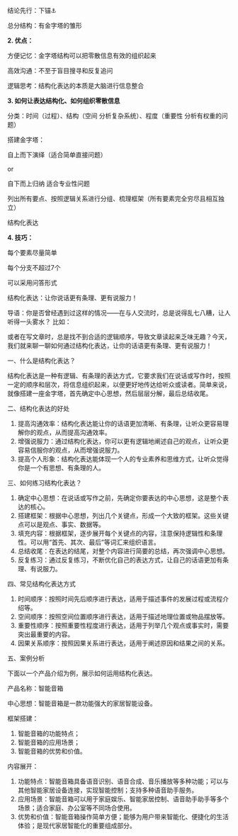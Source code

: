 结论先行：下锚⚓

总分结构：有金字塔的雏形

  

**2. 优点：**

方便记忆：金字塔结构可以把零散信息有效的组织起来

高效沟通：不至于盲目搜寻和反复追问

逻辑思考：结构化表达的本质是大脑进行信息整合

  

**3. 如何让表达结构化、如何组织零散信息**

分类：时间（过程）、结构（空间 分析复杂系统）、程度（重要性 分析有权重的问题）

  

搭建金字塔：

自上而下演绎（适合简单直接问题）

or

自下而上归纳 适合专业性问题

列出所有要点、按照逻辑关系进行分组、梳理框架（所有要素完全穷尽且相互独立）

  

结构化表达

  

**4. 技巧：**

每个要素尽量简单

每个分支不超过7个

可以采用问答形式




结构化表达：让你说话更有条理、更有说服力！

导语：你是否曾经遇到过这样的情况——在与人交流时，总是说得乱七八糟，让人听得一头雾水？
比如：

或者在写文章时，总是找不到合适的逻辑顺序，导致文章读起来乏味无趣？今天，我们就来聊一聊如何通过结构化表达，让你的话语更有条理、更有说服力！

一、什么是结构化表达？

结构化表达是一种有逻辑、有条理的表达方式，它要求我们在说话或写作时，按照一定的顺序和层次，将信息组织起来，以便更好地传达给听众或读者。简单来说，就像搭建一座金字塔，首先确定中心思想，然后层层分解，最后总结收尾。

二、结构化表达的好处

1. 提高沟通效率：结构化表达能让你的话语更加清晰、有条理，让听众更容易理解你的观点，从而提高沟通效率。
2. 增强说服力：通过结构化表达，你可以更有逻辑地阐述自己的观点，让听众更容易信服你的观点，从而增强说服力。
3. 提高个人形象：结构化表达能体现一个人的专业素养和思维方式，让听众觉得你是一个有思想、有条理的人。

三、如何练习结构化表达？

1. 确定中心思想：在说话或写作之前，先确定你要表达的中心思想，这是整个表达的核心。
2. 搭建框架：根据中心思想，列出几个关键点，形成一个大致的框架。这些关键点可以是观点、事实、数据等。
3. 填充内容：根据框架，逐步展开每个关键点的内容，注意保持逻辑性和条理性。可以用“首先、其次、最后”等词汇来组织语言。
4. 总结收尾：在表达的结尾，对整个内容进行简要的总结，再次强调中心思想。
5. 反复练习：通过反复练习，不断优化自己的表达方式，让自己的话语更加有条理、有说服力。

四、常见结构化表达方式

1. 时间顺序：按照时间先后顺序进行表达，适用于描述事件的发展过程或流程介绍等。
2. 空间顺序：按照空间位置顺序进行表达，适用于描述地理位置或物品摆放等。
3. 重要性顺序：按照重要性程度进行表达，适用于列举几个观点或事实时，需要突出最重要的内容。
4. 因果关系顺序：按照因果关系进行表达，适用于阐述原因和结果之间的关系。

五、案例分析

下面以一个产品介绍为例，展示如何运用结构化表达。

产品名称：智能音箱

中心思想：智能音箱是一款功能强大的家居智能设备。

框架搭建：

1. 智能音箱的功能特点；
2. 智能音箱的应用场景；
3. 智能音箱的优势和价值。

内容展开：

1. 功能特点：智能音箱具备语音识别、语音合成、音乐播放等多种功能；可以与其他智能家居设备连接，实现智能控制；支持多种语音助手服务。
2. 应用场景：智能音箱可以用于家庭娱乐、智能家居控制、语音助手助手等多个场景；适合家庭、办公室等不同场合使用。
3. 优势和价值：智能音箱操作简单方便；能够为用户带来智能化、便捷化的生活体验；是现代家居智能化的重要组成部分。